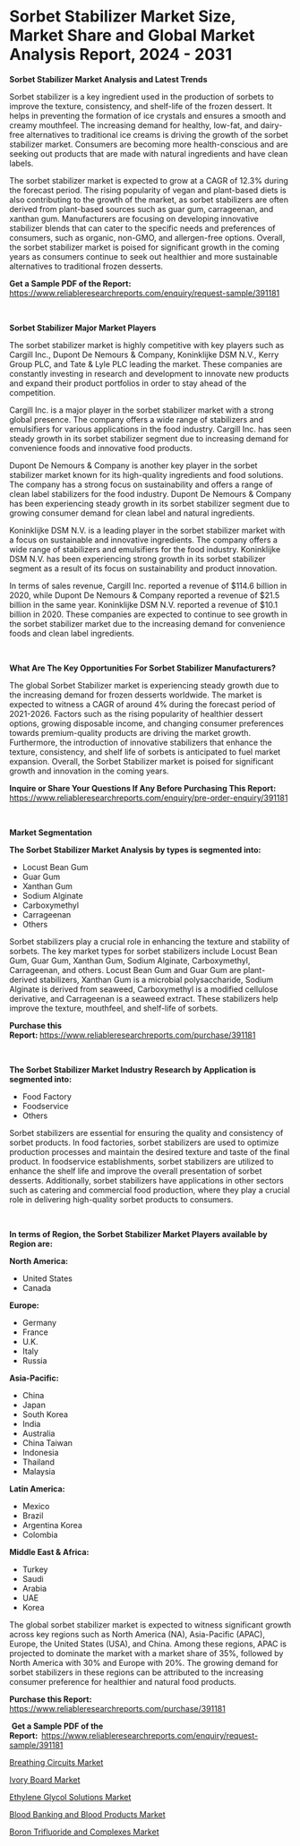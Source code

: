 <p><h1>Sorbet Stabilizer Market Size, Market Share and Global Market Analysis Report, 2024 - 2031</h1></p><p><strong>Sorbet Stabilizer Market Analysis and Latest Trends</strong></p>
<p><p>Sorbet stabilizer is a key ingredient used in the production of sorbets to improve the texture, consistency, and shelf-life of the frozen dessert. It helps in preventing the formation of ice crystals and ensures a smooth and creamy mouthfeel. The increasing demand for healthy, low-fat, and dairy-free alternatives to traditional ice creams is driving the growth of the sorbet stabilizer market. Consumers are becoming more health-conscious and are seeking out products that are made with natural ingredients and have clean labels. </p><p>The sorbet stabilizer market is expected to grow at a CAGR of 12.3% during the forecast period. The rising popularity of vegan and plant-based diets is also contributing to the growth of the market, as sorbet stabilizers are often derived from plant-based sources such as guar gum, carrageenan, and xanthan gum. Manufacturers are focusing on developing innovative stabilizer blends that can cater to the specific needs and preferences of consumers, such as organic, non-GMO, and allergen-free options. Overall, the sorbet stabilizer market is poised for significant growth in the coming years as consumers continue to seek out healthier and more sustainable alternatives to traditional frozen desserts.</p></p>
<p><strong>Get a Sample PDF of the Report:&nbsp;</strong> <a href="https://www.reliableresearchreports.com/enquiry/request-sample/391181">https://www.reliableresearchreports.com/enquiry/request-sample/391181</a></p>
<p>&nbsp;</p>
<p><strong>Sorbet Stabilizer Major Market Players</strong></p>
<p><p>The sorbet stabilizer market is highly competitive with key players such as Cargill Inc., Dupont De Nemours & Company, Koninklijke DSM N.V., Kerry Group PLC, and Tate & Lyle PLC leading the market. These companies are constantly investing in research and development to innovate new products and expand their product portfolios in order to stay ahead of the competition. </p><p>Cargill Inc. is a major player in the sorbet stabilizer market with a strong global presence. The company offers a wide range of stabilizers and emulsifiers for various applications in the food industry. Cargill Inc. has seen steady growth in its sorbet stabilizer segment due to increasing demand for convenience foods and innovative food products.</p><p>Dupont De Nemours & Company is another key player in the sorbet stabilizer market known for its high-quality ingredients and food solutions. The company has a strong focus on sustainability and offers a range of clean label stabilizers for the food industry. Dupont De Nemours & Company has been experiencing steady growth in its sorbet stabilizer segment due to growing consumer demand for clean label and natural ingredients.</p><p>Koninklijke DSM N.V. is a leading player in the sorbet stabilizer market with a focus on sustainable and innovative ingredients. The company offers a wide range of stabilizers and emulsifiers for the food industry. Koninklijke DSM N.V. has been experiencing strong growth in its sorbet stabilizer segment as a result of its focus on sustainability and product innovation.</p><p>In terms of sales revenue, Cargill Inc. reported a revenue of $114.6 billion in 2020, while Dupont De Nemours & Company reported a revenue of $21.5 billion in the same year. Koninklijke DSM N.V. reported a revenue of $10.1 billion in 2020. These companies are expected to continue to see growth in the sorbet stabilizer market due to the increasing demand for convenience foods and clean label ingredients.</p></p>
<p>&nbsp;</p>
<p><strong>What Are The Key Opportunities For Sorbet Stabilizer Manufacturers?</strong></p>
<p><p>The global Sorbet Stabilizer market is experiencing steady growth due to the increasing demand for frozen desserts worldwide. The market is expected to witness a CAGR of around 4% during the forecast period of 2021-2026. Factors such as the rising popularity of healthier dessert options, growing disposable income, and changing consumer preferences towards premium-quality products are driving the market growth. Furthermore, the introduction of innovative stabilizers that enhance the texture, consistency, and shelf life of sorbets is anticipated to fuel market expansion. Overall, the Sorbet Stabilizer market is poised for significant growth and innovation in the coming years.</p></p>
<p><strong>Inquire or Share Your Questions If Any Before Purchasing This Report:</strong> <a href="https://www.reliableresearchreports.com/enquiry/pre-order-enquiry/391181">https://www.reliableresearchreports.com/enquiry/pre-order-enquiry/391181</a></p>
<p>&nbsp;</p>
<p><strong>Market Segmentation</strong></p>
<p><strong>The Sorbet Stabilizer Market Analysis by types is segmented into:</strong></p>
<p><ul><li>Locust Bean Gum</li><li>Guar Gum</li><li>Xanthan Gum</li><li>Sodium Alginate</li><li>Carboxymethyl</li><li>Carrageenan</li><li>Others</li></ul></p>
<p><p>Sorbet stabilizers play a crucial role in enhancing the texture and stability of sorbets. The key market types for sorbet stabilizers include Locust Bean Gum, Guar Gum, Xanthan Gum, Sodium Alginate, Carboxymethyl, Carrageenan, and others. Locust Bean Gum and Guar Gum are plant-derived stabilizers, Xanthan Gum is a microbial polysaccharide, Sodium Alginate is derived from seaweed, Carboxymethyl is a modified cellulose derivative, and Carrageenan is a seaweed extract. These stabilizers help improve the texture, mouthfeel, and shelf-life of sorbets.</p></p>
<p><strong>Purchase this Report:&nbsp;</strong><a href="https://www.reliableresearchreports.com/purchase/391181">https://www.reliableresearchreports.com/purchase/391181</a></p>
<p>&nbsp;</p>
<p><strong>The Sorbet Stabilizer Market Industry Research by Application is segmented into:</strong></p>
<p><ul><li>Food Factory</li><li>Foodservice</li><li>Others</li></ul></p>
<p><p>Sorbet stabilizers are essential for ensuring the quality and consistency of sorbet products. In food factories, sorbet stabilizers are used to optimize production processes and maintain the desired texture and taste of the final product. In foodservice establishments, sorbet stabilizers are utilized to enhance the shelf life and improve the overall presentation of sorbet desserts. Additionally, sorbet stabilizers have applications in other sectors such as catering and commercial food production, where they play a crucial role in delivering high-quality sorbet products to consumers.</p></p>
<p>&nbsp;</p>
<p><strong>In terms of Region, the Sorbet Stabilizer Market Players available by Region are:</strong></p>
<p>
    <p> <strong> North America: </strong>
        <ul>
            <li>United States</li>
            <li>Canada</li>
        </ul>
        </p> 
    <p> <strong> Europe: </strong>
        <ul>
            <li>Germany</li>
            <li>France</li>
            <li>U.K.</li>
            <li>Italy</li>
            <li>Russia</li>
        </ul>
        </p> 
    <p> <strong> Asia-Pacific: </strong>
        <ul>
            <li>China</li>
            <li>Japan</li>
            <li>South Korea</li>
            <li>India</li>
            <li>Australia</li>
            <li>China Taiwan</li>
            <li>Indonesia</li>
            <li>Thailand</li>
            <li>Malaysia</li>
        </ul>
        </p> 
    <p> <strong> Latin America: </strong>
        <ul>
            <li>Mexico</li>
            <li>Brazil</li>
            <li>Argentina Korea</li>
            <li>Colombia</li>
        </ul>
        </p> 
    <p> <strong> Middle East & Africa: </strong>
        <ul>
            <li>Turkey</li>
            <li>Saudi</li>
            <li>Arabia</li>
            <li>UAE</li>
            <li>Korea</li>
        </ul>
    </p>
    </p>
<p><p>The global sorbet stabilizer market is expected to witness significant growth across key regions such as North America (NA), Asia-Pacific (APAC), Europe, the United States (USA), and China. Among these regions, APAC is projected to dominate the market with a market share of 35%, followed by North America with 30% and Europe with 20%. The growing demand for sorbet stabilizers in these regions can be attributed to the increasing consumer preference for healthier and natural food products.</p></p>
<p><strong>Purchase this Report: </strong><a href="https://www.reliableresearchreports.com/purchase/391181">https://www.reliableresearchreports.com/purchase/391181</a></p>
<p>&nbsp;<strong>Get a Sample PDF of the Report:&nbsp;&nbsp;</strong><a href="https://www.reliableresearchreports.com/enquiry/request-sample/391181">https://www.reliableresearchreports.com/enquiry/request-sample/391181</a></p>
<p><strong></strong></p>
<p><p><a href="https://view.publitas.com/reportprime-1/breathing-circuits-market-research-report-unlocks-analysis-on-the-market-financial-status-market-size-and-market-revenue-upto-2031/">Breathing Circuits Market</a></p><p><a href="https://github.com/nathandecarvalho/Market-Research-Report-List-2/blob/main/ivory-board-market.md">Ivory Board Market</a></p><p><a href="https://github.com/julyju69/Market-Research-Report-List-2/blob/main/ethylene-glycol-solutions-market.md">Ethylene Glycol Solutions Market</a></p><p><a href="https://cedar-agate-3da.notion.site/Blood-Banking-and-Blood-Products-Market-Size-2024-2031-Global-Industrial-Analysis-Key-Geographica-733a1f6462844281a97ffa5d76269c11">Blood Banking and Blood Products Market</a></p><p><a href="https://view.publitas.com/reportprime-1/boron-trifluoride-and-complexes-market-analysis-and-market-size-global-industry-overview-market-segmentation-and-forecast-2024-to-2031/">Boron Trifluoride and Complexes Market</a></p></p>